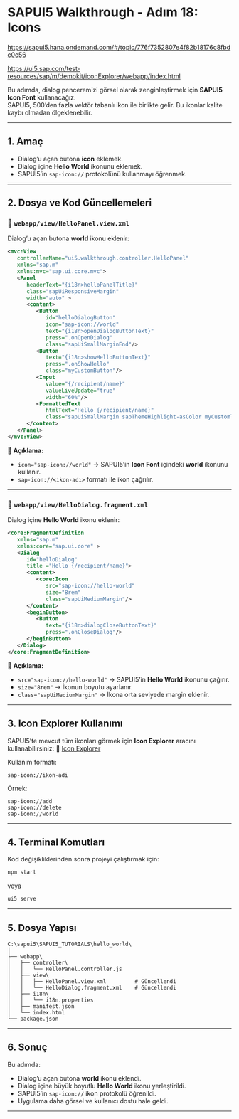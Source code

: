 # SAPUI5 Walkthrough - Adım 18: Icons

https://sapui5.hana.ondemand.com/#/topic/776f7352807e4f82b18176c8fbdc0c56

https://ui5.sap.com/test-resources/sap/m/demokit/iconExplorer/webapp/index.html

Bu adımda, dialog penceremizi görsel olarak zenginleştirmek için **SAPUI5 Icon Font** kullanacağız.  
SAPUI5, 500’den fazla vektör tabanlı ikon ile birlikte gelir. Bu ikonlar kalite kaybı olmadan ölçeklenebilir.

---

## 1. Amaç
- Dialog’u açan butona **icon** eklemek.
- Dialog içine **Hello World** ikonunu eklemek.
- SAPUI5’in `sap-icon://` protokolünü kullanmayı öğrenmek.

---

## 2. Dosya ve Kod Güncellemeleri

### 📂 `webapp/view/HelloPanel.view.xml`
Dialog’u açan butona **world** ikonu eklenir:

```xml
<mvc:View
   controllerName="ui5.walkthrough.controller.HelloPanel"
   xmlns="sap.m"
   xmlns:mvc="sap.ui.core.mvc">
   <Panel
      headerText="{i18n>helloPanelTitle}"
      class="sapUiResponsiveMargin"
      width="auto" >
      <content>
         <Button
            id="helloDialogButton"
            icon="sap-icon://world"
            text="{i18n>openDialogButtonText}"
            press=".onOpenDialog"
            class="sapUiSmallMarginEnd"/>
         <Button
            text="{i18n>showHelloButtonText}"
            press=".onShowHello"
            class="myCustomButton"/>
         <Input
            value="{/recipient/name}"
            valueLiveUpdate="true"
            width="60%"/>
         <FormattedText
            htmlText="Hello {/recipient/name}"
            class="sapUiSmallMargin sapThemeHighlight-asColor myCustomText"/>
      </content>
   </Panel>
</mvc:View>
````

📌 **Açıklama:**

* `icon="sap-icon://world"` → SAPUI5’in **Icon Font** içindeki **world** ikonunu kullanır.
* `sap-icon://<ikon-adı>` formatı ile ikon çağrılır.

---

### 📂 `webapp/view/HelloDialog.fragment.xml`

Dialog içine **Hello World** ikonu eklenir:

```xml
<core:FragmentDefinition
   xmlns="sap.m"
   xmlns:core="sap.ui.core" >
   <Dialog
      id="helloDialog"
      title ="Hello {/recipient/name}">
      <content>
         <core:Icon
            src="sap-icon://hello-world"
            size="8rem"
            class="sapUiMediumMargin"/>
      </content>
      <beginButton>
         <Button
            text="{i18n>dialogCloseButtonText}"
            press=".onCloseDialog"/>
      </beginButton>
   </Dialog>
</core:FragmentDefinition>
```

📌 **Açıklama:**

* `src="sap-icon://hello-world"` → SAPUI5’in **Hello World** ikonunu çağırır.
* `size="8rem"` → İkonun boyutu ayarlanır.
* `class="sapUiMediumMargin"` → İkona orta seviyede margin eklenir.

---

## 3. Icon Explorer Kullanımı

SAPUI5’te mevcut tüm ikonları görmek için **Icon Explorer** aracını kullanabilirsiniz:
🔗 [Icon Explorer](https://sapui5.hana.ondemand.com/iconExplorer.html)

Kullanım formatı:

```
sap-icon://ikon-adi
```

Örnek:

```
sap-icon://add
sap-icon://delete
sap-icon://world
```

---

## 4. Terminal Komutları

Kod değişikliklerinden sonra projeyi çalıştırmak için:

```sh
npm start
```

veya

```sh
ui5 serve
```

---

## 5. Dosya Yapısı

```
C:\sapui5\SAPUI5_TUTORIALS\hello_world\
│
├── webapp\
│   ├── controller\
│   │   └── HelloPanel.controller.js
│   ├── view\
│   │   ├── HelloPanel.view.xml         # Güncellendi
│   │   └── HelloDialog.fragment.xml    # Güncellendi
│   ├── i18n\
│   │   └── i18n.properties
│   ├── manifest.json
│   └── index.html
└── package.json
```

---

## 6. Sonuç

Bu adımda:

* Dialog’u açan butona **world** ikonu eklendi.
* Dialog içine büyük boyutlu **Hello World** ikonu yerleştirildi.
* SAPUI5’in `sap-icon://` ikon protokolü öğrenildi.
* Uygulama daha görsel ve kullanıcı dostu hale geldi.

---

```
